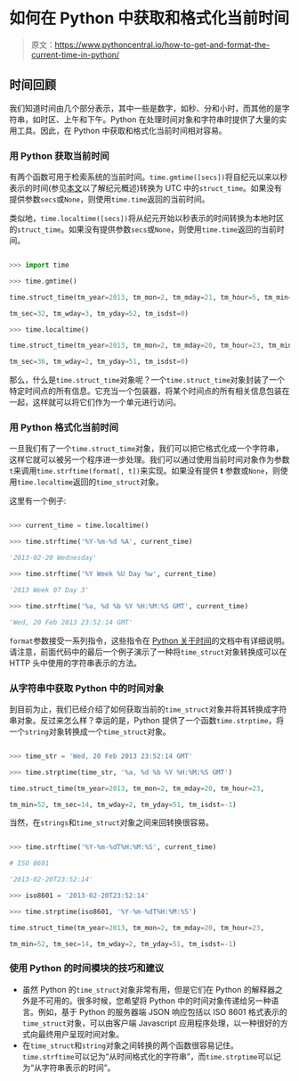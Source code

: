 # 如何在 Python 中获取和格式化当前时间

> 原文：<https://www.pythoncentral.io/how-to-get-and-format-the-current-time-in-python/>

## 时间回顾

我们知道时间由几个部分表示，其中一些是数字，如秒、分和小时，而其他的是字符串，如时区、上午和下午。Python 在处理时间对象和字符串时提供了大量的实用工具。因此，在 Python 中获取和格式化当前时间相对容易。

### **用 Python 获取当前时间**

有两个函数可用于检索系统的当前时间。`time.gmtime([secs])`将自纪元以来以秒表示的时间(参见[本文](https://www.pythoncentral.io/measure-time-in-python-time-time-vs-time-clock/ "Measure Time in Python – time.time() vs time.clock()")以了解纪元概述)转换为 UTC 中的`struct_time`。如果没有提供参数`secs`或`None`，则使用`time.time`返回的当前时间。

类似地，`time.localtime([secs])`将从纪元开始以秒表示的时间转换为本地时区的`struct_time`。如果没有提供参数`secs`或`None`，则使用`time.time`返回的当前时间。

```py

>>> import time

>>> time.gmtime()

time.struct_time(tm_year=2013, tm_mon=2, tm_mday=21, tm_hour=5, tm_min=27,

tm_sec=32, tm_wday=3, tm_yday=52, tm_isdst=0)

>>> time.localtime()

time.struct_time(tm_year=2013, tm_mon=2, tm_mday=20, tm_hour=23, tm_min=27,

tm_sec=36, tm_wday=2, tm_yday=51, tm_isdst=0)

```

那么，什么是`time.struct_time`对象呢？一个`time.struct_time`对象封装了一个特定时间点的所有信息。它充当一个包装器，将某个时间点的所有相关信息包装在一起，这样就可以将它们作为一个单元进行访问。

### **用 Python 格式化当前时间**

一旦我们有了一个`time.struct_time`对象，我们可以把它格式化成一个字符串，这样它就可以被另一个程序进一步处理。我们可以通过使用当前时间对象作为参数`t`来调用`time.strftime(format[, t])`来实现。如果没有提供 **t** 参数或`None`，则使用`time.localtime`返回的`time_struct`对象。

这里有一个例子:

```py

>>> current_time = time.localtime()

>>> time.strftime('%Y-%m-%d %A', current_time)

'2013-02-20 Wednesday'

>>> time.strftime('%Y Week %U Day %w', current_time)

'2013 Week 07 Day 3'

>>> time.strftime('%a, %d %b %Y %H:%M:%S GMT', current_time)

'Wed, 20 Feb 2013 23:52:14 GMT'

```

`format`参数接受一系列指令，这些指令在 [Python 关于时间](http://docs.python.org/3/library/time.html#time.time)的文档中有详细说明。请注意，前面代码中的最后一个例子演示了一种将`time_struct`对象转换成可以在 HTTP 头中使用的字符串表示的方法。

### **从字符串中获取 Python 中的时间对象**

到目前为止，我们已经介绍了如何获取当前的`time_struct`对象并将其转换成字符串对象。反过来怎么样？幸运的是，Python 提供了一个函数`time.strptime`，将一个`string`对象转换成一个`time_struct`对象。

```py

>>> time_str = 'Wed, 20 Feb 2013 23:52:14 GMT'

>>> time.strptime(time_str, '%a, %d %b %Y %H:%M:%S GMT')

time.struct_time(tm_year=2013, tm_mon=2, tm_mday=20, tm_hour=23,

tm_min=52, tm_sec=14, tm_wday=2, tm_yday=51, tm_isdst=-1)

```

当然，在`strings`和`time_struct`对象之间来回转换很容易。

```py

>>> time.strftime('%Y-%m-%dT%H:%M:%S', current_time)

# ISO 8601

'2013-02-20T23:52:14'

>>> iso8601 = '2013-02-20T23:52:14'

>>> time.strptime(iso8601, '%Y-%m-%dT%H:%M:%S')

time.struct_time(tm_year=2013, tm_mon=2, tm_mday=20, tm_hour=23,

tm_min=52, tm_sec=14, tm_wday=2, tm_yday=51, tm_isdst=-1)

```

### **使用 Python 的时间模块的技巧和建议**

*   虽然 Python 的`time_struct`对象非常有用，但是它们在 Python 的解释器之外是不可用的。很多时候，您希望将 Python 中的时间对象传递给另一种语言。例如，基于 Python 的服务器端 JSON 响应包括以 ISO 8601 格式表示的`time_struct`对象，可以由客户端 Javascript 应用程序处理，以一种很好的方式向最终用户呈现时间对象。
*   在`time_struct`和`string`对象之间转换的两个函数很容易记住。`time.strftime`可以记为“从时间格式化的字符串”，而`time.strptime`可以记为“从字符串表示的时间”。